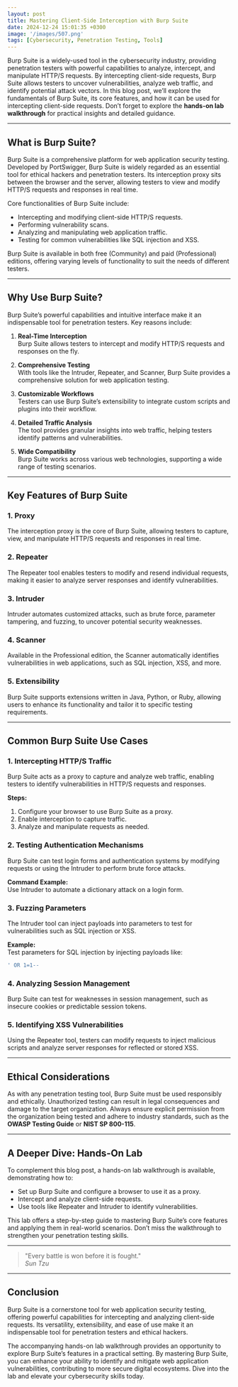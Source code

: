 ```yaml
---
layout: post
title: Mastering Client-Side Interception with Burp Suite
date: 2024-12-24 15:01:35 +0300
image: '/images/507.png'
tags: [Cybersecurity, Penetration Testing, Tools]
---
```


Burp Suite is a widely-used tool in the cybersecurity industry, providing penetration testers with powerful capabilities to analyze, intercept, and manipulate HTTP/S requests. By intercepting client-side requests, Burp Suite allows testers to uncover vulnerabilities, analyze web traffic, and identify potential attack vectors. In this blog post, we’ll explore the fundamentals of Burp Suite, its core features, and how it can be used for intercepting client-side requests. Don’t forget to explore the **hands-on lab walkthrough** for practical insights and detailed guidance.

---

## What is Burp Suite?

Burp Suite is a comprehensive platform for web application security testing. Developed by PortSwigger, Burp Suite is widely regarded as an essential tool for ethical hackers and penetration testers. Its interception proxy sits between the browser and the server, allowing testers to view and modify HTTP/S requests and responses in real time.

Core functionalities of Burp Suite include:
- Intercepting and modifying client-side HTTP/S requests.  
- Performing vulnerability scans.  
- Analyzing and manipulating web application traffic.  
- Testing for common vulnerabilities like SQL injection and XSS.  

Burp Suite is available in both free (Community) and paid (Professional) editions, offering varying levels of functionality to suit the needs of different testers.

---

## Why Use Burp Suite?

Burp Suite’s powerful capabilities and intuitive interface make it an indispensable tool for penetration testers. Key reasons include:

1. **Real-Time Interception**  
   Burp Suite allows testers to intercept and modify HTTP/S requests and responses on the fly.

2. **Comprehensive Testing**  
   With tools like the Intruder, Repeater, and Scanner, Burp Suite provides a comprehensive solution for web application testing.

3. **Customizable Workflows**  
   Testers can use Burp Suite’s extensibility to integrate custom scripts and plugins into their workflow.

4. **Detailed Traffic Analysis**  
   The tool provides granular insights into web traffic, helping testers identify patterns and vulnerabilities.

5. **Wide Compatibility**  
   Burp Suite works across various web technologies, supporting a wide range of testing scenarios.

---

## Key Features of Burp Suite

### 1. **Proxy**
The interception proxy is the core of Burp Suite, allowing testers to capture, view, and manipulate HTTP/S requests and responses in real time.

### 2. **Repeater**
The Repeater tool enables testers to modify and resend individual requests, making it easier to analyze server responses and identify vulnerabilities.

### 3. **Intruder**
Intruder automates customized attacks, such as brute force, parameter tampering, and fuzzing, to uncover potential security weaknesses.

### 4. **Scanner**
Available in the Professional edition, the Scanner automatically identifies vulnerabilities in web applications, such as SQL injection, XSS, and more.

### 5. **Extensibility**
Burp Suite supports extensions written in Java, Python, or Ruby, allowing users to enhance its functionality and tailor it to specific testing requirements.

---

## Common Burp Suite Use Cases

### 1. **Intercepting HTTP/S Traffic**
Burp Suite acts as a proxy to capture and analyze web traffic, enabling testers to identify vulnerabilities in HTTP/S requests and responses.

**Steps:**
1. Configure your browser to use Burp Suite as a proxy.
2. Enable interception to capture traffic.
3. Analyze and manipulate requests as needed.

### 2. **Testing Authentication Mechanisms**
Burp Suite can test login forms and authentication systems by modifying requests or using the Intruder to perform brute force attacks.

**Command Example:**  
Use Intruder to automate a dictionary attack on a login form.

### 3. **Fuzzing Parameters**
The Intruder tool can inject payloads into parameters to test for vulnerabilities such as SQL injection or XSS.

**Example:**  
Test parameters for SQL injection by injecting payloads like:
```sql
' OR 1=1--
```

### 4. **Analyzing Session Management**
Burp Suite can test for weaknesses in session management, such as insecure cookies or predictable session tokens.

### 5. **Identifying XSS Vulnerabilities**
Using the Repeater tool, testers can modify requests to inject malicious scripts and analyze server responses for reflected or stored XSS.

---

## Ethical Considerations

As with any penetration testing tool, Burp Suite must be used responsibly and ethically. Unauthorized testing can result in legal consequences and damage to the target organization. Always ensure explicit permission from the organization being tested and adhere to industry standards, such as the **OWASP Testing Guide** or **NIST SP 800-115**.

---

## A Deeper Dive: Hands-On Lab

To complement this blog post, a hands-on lab walkthrough is available, demonstrating how to:
- Set up Burp Suite and configure a browser to use it as a proxy.
- Intercept and analyze client-side requests.
- Use tools like Repeater and Intruder to identify vulnerabilities.

This lab offers a step-by-step guide to mastering Burp Suite’s core features and applying them in real-world scenarios. Don’t miss the walkthrough to strengthen your penetration testing skills.

---

> "Every battle is won before it is fought."  
> <cite>Sun Tzu</cite>

---

## Conclusion

Burp Suite is a cornerstone tool for web application security testing, offering powerful capabilities for intercepting and analyzing client-side requests. Its versatility, extensibility, and ease of use make it an indispensable tool for penetration testers and ethical hackers.

The accompanying hands-on lab walkthrough provides an opportunity to explore Burp Suite’s features in a practical setting. By mastering Burp Suite, you can enhance your ability to identify and mitigate web application vulnerabilities, contributing to more secure digital ecosystems. Dive into the lab and elevate your cybersecurity skills today.
